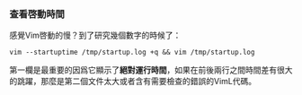### 查看啓動時間

感覺Vim啓動的慢？到了研究幾個數字的時候了：

```vim
vim --startuptime /tmp/startup.log +q && vim /tmp/startup.log
```

第一欄是最重要的因爲它顯示了**絕對運行時間**，如果在前後兩行之間時間差有很大的跳躍，那麼是第二個文件太大或者含有需要檢查的錯誤的VimL代碼。

